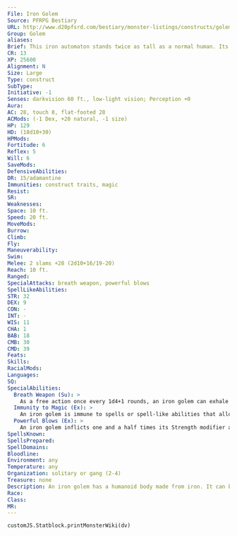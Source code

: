 ```yaml
---
File: Iron Golem
Source: PFRPG Bestiary
URL: http://www.d20pfsrd.com/bestiary/monster-listings/constructs/golem/iron
Group: Golem
aliases: 
Brief: This iron automaton stands twice as tall as a normal human. Its heavy footfalls shake the ground with bone-jarring force.
CR: 13
XP: 25600
Alignment: N
Size: Large
Type: construct
SubType: 
Initiative: -1
Senses: darkvision 60 ft., low-light vision; Perception +0
Aura: 
AC: 28, touch 8, flat-footed 28
ACMods: (-1 Dex, +20 natural, -1 size)
HP: 129
HD: (18d10+30)
HPMods: 
Fortitude: 6
Reflex: 5
Will: 6
SaveMods: 
DefensiveAbilities: 
DR: 15/adamantine
Immunities: construct traits, magic
Resist: 
SR: 
Weaknesses: 
Space: 10 ft.
Speed: 20 ft.
MoveMods: 
Burrow: 
Climb: 
Fly: 
Maneuverability: 
Swim: 
Melee: 2 slams +28 (2d10+16/19-20)
Reach: 10 ft.
Ranged: 
SpecialAttacks: breath weapon, powerful blows
SpellLikeAbilities: 
STR: 32
DEX: 9
CON: -
INT: -
WIS: 11
CHA: 1
BAB: 18
CMB: 30
CMD: 39
Feats: 
Skills: 
RacialMods: 
Languages: 
SQ: 
SpecialAbilities:
  Breath Weapon (Su): >
    As a free action once every 1d4+1 rounds, an iron golem can exhale a 10-foot cube of poisonous gas. This gas cloud persists for 1 round; any creature within the area when the golem creates it (as well as any creature that passes through the cloud during the remainder of that round) is exposed to the cloud's poisonous effects. This poison is magically created each time the golem uses this power.  Breath weapon-inhaled; save Fort 19; frequency 1/round for 4 rounds; effect 1d4 Constitution damage; cure 2 saves. The save DC is Constitution-based.
  Immunity to Magic (Ex): >
    An iron golem is immune to spells or spell-like abilities that allow spell resistance. Certain spells and effects function differently against it, as noted below.  • A magical attack that deals electricity damage slows an iron golem (as the slow spell) for 3 rounds, with no saving throw.  • A magical attack that deals fire damage breaks any slow effect on the golem and heals 1 point of damage for each 3 points of damage the attack would otherwise deal. If the amount of healing would cause the golem to exceed its full normal hit points, it gains any excess as temporary hit points. An iron golem gets no saving throw against fire effects.  • An iron golem is affected normally by rust attacks, such as those of a rust monster or a rusting grasp spell.
  Powerful Blows (Ex): >
    An iron golem inflicts one and a half times its Strength modifier and threatens a critical hit on a 19-20 with its slam attacks.
SpellsKnown: 
SpellsPrepared: 
SpellDomains: 
Bloodline: 
Environment: any
Temperature: any
Organization: solitary or gang (2-4)
Treasure: none
Description: An iron golem has a humanoid body made from iron. It can be sculpted into any shape its creator desires, but it almost always displays armor of some sort, from simple and utilitarian to ceremonial and ornate. Its features are much smoother than those of a stone golem.  Iron golems sometimes carry a weapon in one hand, though they rarely use these, relying instead on their slam attacks.  An iron golem is 12 feet tall and weighs about 5,000 pounds. An iron golem cannot speak or make any vocal noise, nor does it have any distinguishable odor.  Although the practice has fallen out of favor in modern times, the ancients of certain powerful civilizations once took great pride in crafting iron golems of tremendous size and strength. These golems, which are never smaller than Huge, still exist in remote parts of the world, mindlessly following the orders of a long-dead empire.  Construction An iron golem's body is sculpted from 5,000 pounds of iron, smelted with rare tinctures costing at least 10,000 gp.  Iron Golem CL 16th; Price 150,000 gp Construction Requirements Craft Construct, cloudkill, geas/quest, limited wish, polymorph any object, creator must be caster level 16th; Skill Craft (armor) or Craft (weapons) DC 21; Cost 80,000 gp
Race: 
Class: 
MR: 
---
```

```dataviewjs
customJS.Statblock.printMonsterWiki(dv)
```
